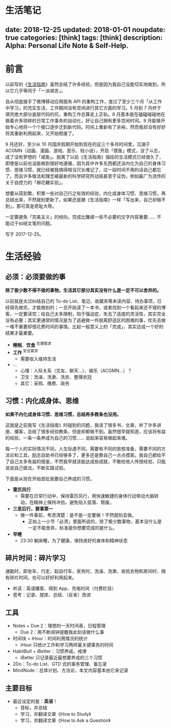 # 生活笔记

date: 2018-12-25
updated: 2018-01-01
noupdate: true
categories: [think]
tags: [think]
description: Alpha: Personal Life Note & Self-Help.
---

# 前言

以前写的《[生活指南](/think/life_manual)》虽然总结了许多经验，但是因为我自己没能切实地做到，所以它几乎等同于「一派胡言」。

自从彻底接手了微博移动应用服务 API 的重构工作，度过了至少三个月「从工作中学习」的充实生活，工作期间没有空闲进行其它方面的学习。5 月到 7 月终于填完绝大部分底层代码的坑，重构工作总算走上正轨。8 月基本是在磕磕碰碰地在做着许多琐碎的日常工作事务的自动化，好让自己拥有更多空闲时间。9 月能够开始专心地将一个个接口逐步迁到新代码，时间上重新有了余裕，然而我却没有好好将其重新利用起来，又开始颓废了。

9 月还好，至少从 10 月国庆假期开始到现在的这三个多月时间里，沉溺于 ACGMN（动画、漫画、游戏、音乐、轻小说），开启「摸鱼」模式，没了斗志，成了没有梦想的「咸鱼」。脱离了以前《生活指南》描绘的生活模式已经很久了，即使是以前也没能做到很好地遵循，因为其中许多东西都还没内化为自己的身体习惯、思维习惯，就已经被我搞得相当冗长难记了，过一段时间不用的话自己都忘了。而且许多做法和理念被最新的科学研究所动摇甚至于证伪，例如最广为流传的关于自控力的「棉花糖实验」。

想要从简到繁，积累一些对自己行之有效的经验，内化成身体习惯、思维习惯，再总结出来，不然就别更新了。如果还是跟《生活指南》一样「写出来，自己却做不到」，那可真是奇耻大辱。

一定要避免「完美主义」的倾向，完成比雕琢一些不必要的文字内容重要…… 不能过于纠结文笔的问题。

写于 2017-12-25。

# 生活经验

## 必须：必须要做的事

__除了极少数不得不做的事物，生活其它部分其实没有什么是一定不可以舍弃的。__

以前就是太过纠结自己的 To-do List、笔记、收藏夹等未读内容、待办事项，已经得先做完，才能做别的；一旦开始读了一本书，或者找到一个看起来还不错的博客，一定要读完；给自己太多限制，陷于强迫症，失去了适度的灵活性，其实完全没有必要；其实更通常的情况是为了逃避做一件脱离舒适区的困难的事，优先去做一堆不重要却很花费时间的事情。比起一般意义上的「完成」，其实达成一个好的结果才最重要。

- __睡眠__、__饮食__ <sup>生理需求</sup>
- __工作__ <sup>安全需求</sup>
    - 需要收入维持生活
- …
    - 心理：人际关系（交友、聊天…）、娱乐（ACGMN…）？
    - 卫生：洗澡、洗漱、洗衣、整理衣冠
    - 其它：采购、缴费、政务

## 习惯：内化成身体、思维

__如果不内化成身体习惯、思维习惯，总结再多教条也没用。__

这就是之前我写《生活指南》时碰到的问题，我读了很多书、文章，听了许多讲座、播客，总结了很多经验教条，但是却都做不到。虽然很早就知道，应该将有益的经验，一条一条养成为自己的习惯…… 说起来容易做起来难。

每一个人的实际情况不同，人生际遇不同，需要有不同的思想准备，需要不同的方法论和工具，励志自助书已经够多了，更多还是靠自己一点点摸索。我自己都给不了自己太多有益的借鉴，不然我早就该能达成些成就，不敢给他人传授经验，只能说说自己做法，不断实践试验。

下面是从现在开始首批我要自己养成的习惯。

- __雷厉风行__
    - 需要在日常行动中，保持雷厉风行，用快速敏捷的身体行动带动大脑转动，在精神上保持冲劲，避免陷入低落、颓废。
- __三思后行，要事第一__
    - 做一件事前，考虑清楚：是不是一定要做！不然就别去做。
        - 正如上一小节「必须」里面所说的，除了极少数事物，基本没什么是一定不能舍弃，标准是你想要完成的是什么。
- __早睡__
    - 23:30 躺床睡，为了健康，保持良好的身体和精神状态

## 碎片时间：碎片学习

通勤时，即坐车、行走、起自行车，家务时，洗澡、洗漱、收拾衣物和房间时，拥有碎片时间，也可以好好利用起来。

- 听读：英语播客、得到 App、充电时间（付费栏目）
- 思考：记录、提炼、总结、（反省）改进

## 工具

- Notes + Due 2：理想的一天时间表，日程管理
    - Due 2：用不断闹钟提醒我此刻该做什么事
- 时间块 + iHour：时间利用情况的统计
    - iHour 只统计工作和学习两样最关键事务的时间
- HabitBull + iBetter：习惯养成、戒律
    - iBetter 只记录最近最想要养成的三个习惯
- 2Do：To-do List、GTD 式的事务管理、备忘录
- MindNode：总体计划、方法论，本文内容基本由它来记录

## 主要目标

- 最近设定的是：__英语__！
    - 音标，并总结
    - 学习，并翻译文章《How to Study》
    - 学习，并翻译文章《How to Ask a Question》
